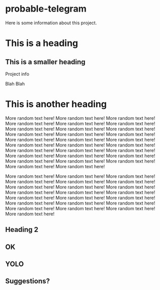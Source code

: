 # probable-telegram

Here is some information about this project. 

# This is a heading

## This is a smaller heading

Project info 

Blah Blah 


# This is another heading 

More random text here! More random text here! More random text here! More random text here! More random text here! More random text here! More random text here! More random text here! More random text here! More random text here! More random text here! More random text here! More random text here! More random text here! More random text here! More random text here! More random text here! More random text here! More random text here! More random text here! More random text here! More random text here! More random text here! More random text here! More random text here! More random text here! More random text here! More random text here! More random text here! 

More random text here! More random text here! More random text here! More random text here! More random text here! More random text here! More random text here! More random text here! More random text here! More random text here! More random text here! More random text here! More random text here! More random text here! More random text here! More random text here! More random text here! More random text here! More random text here! More random text here! More random text here! More random text here! 

## Heading 2

## OK

## YOLO

## Suggestions? 

